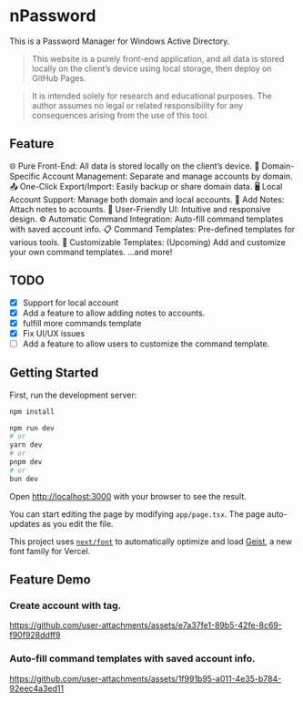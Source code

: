 # nPassword

This is a Password Manager for Windows Active Directory.

> This website is a purely front-end application, and all data is stored locally on the client’s device using local storage, then deploy on GitHub Pages.

> It is intended solely for research and educational purposes. The author assumes no legal or related responsibility for any consequences arising from the use of this tool.

## Feature

🌐 Pure Front-End: All data is stored locally on the client’s device.
🔐 Domain-Specific Account Management: Separate and manage accounts by domain.
📤 One-Click Export/Import: Easily backup or share domain data.
🖥️ Local Account Support: Manage both domain and local accounts.
📝 Add Notes: Attach notes to accounts.
🎨 User-Friendly UI: Intuitive and responsive design.
⚙️ Automatic Command Integration: Auto-fill command templates with saved account info.
📋 Command Templates: Pre-defined templates for various tools.
🔧 Customizable Templates: (Upcoming) Add and customize your own command templates.
...and more!

## TODO

- [x] Support for local account
- [x] Add a feature to allow adding notes to accounts.
- [x] fulfill more commands template
- [x] Fix UI/UX issues
- [ ] Add a feature to allow users to customize the command template.

## Getting Started

First, run the development server:

```bash
npm install

npm run dev
# or
yarn dev
# or
pnpm dev
# or
bun dev
```

Open [http://localhost:3000](http://localhost:3000) with your browser to see the result.

You can start editing the page by modifying `app/page.tsx`. The page auto-updates as you edit the file.

This project uses [`next/font`](https://nextjs.org/docs/app/building-your-application/optimizing/fonts) to automatically optimize and load [Geist](https://vercel.com/font), a new font family for Vercel.

## Feature Demo

### Create account with tag.

https://github.com/user-attachments/assets/e7a37fe1-89b5-42fe-8c69-f90f928ddff9

### Auto-fill command templates with saved account info.

https://github.com/user-attachments/assets/1f991b95-a011-4e35-b784-92eec4a3ed11

